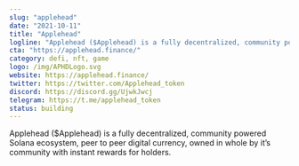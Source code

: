 ```yaml
---
slug: "applehead"
date: "2021-10-11"
title: "Applehead"
logline: "Applehead ($Applehead) is a fully decentralized, community powered Solana ecosystem, peer to peer digital currency, owned in whole by it’s community with instant rewards for holders."
cta: "https://applehead.finance/"
category: defi, nft, game
logo: /img/APHDLogo.svg
website: https://applehead.finance/
twitter: https://twitter.com/Applehead_token
discord: https://discord.gg/UjwkJwcj
telegram: https://t.me/applehead_token
status: building
---
```

Applehead ($Applehead) is a fully decentralized, community powered Solana ecosystem, peer to peer digital currency, owned in whole by it’s community with instant rewards for holders.
